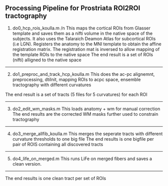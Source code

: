 Processing Pipeline for Prostriata ROI2ROI tractography 
------------------------------------------------
1. do0_hcp_rois_koulla.m /n
This maps the cortical ROIs from Glasser template and saves them as a nifti volume in the native space of the subjects. It also uses the Talaraich Deamon Atlas for subcortical ROIs (i.e LGN). Registers the anatomy to the MNI template to obtain the affine registration matrix. The registration mat is inversed to allow mapping of the template ROIs to the native space
The end result is a set of ROIs (nifti) alligned to the native space

------------------------------------------------


2. do1_preproc_and_track_hcp_koulla.m 
This does the ac-pc alignemnt, preprocessing, dtiInit, mapping ROIs to acpc space, ensemble tractography with different curvatures

The end result is a set of tracts (5 files for 5 curvatures) for each ROI

-----------------------------------------------

3. do2_edit_wm_masks.m 
This loads anatomy + wm for manual correction
The end results are the corrected WM masks further used to constrain tractography

-----------------------------------------------


4. do3_merge_allfib_koulla.m 
This merges the seperate tracts with different curvature thresholds to one big file
The end results is one bigfile per pair of ROIS containing all discovered tracts

-----------------------------------------------


5. do4_life_on_merged.m 
This runs LiFe on merged fibers and saves a clean version.
-----------------------------------------------


The end results is one clean tract per set of ROIs

